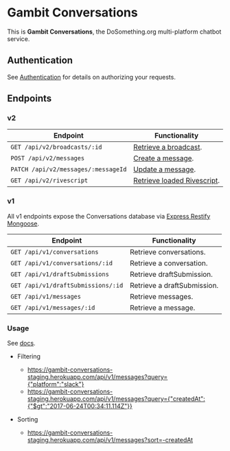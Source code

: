 # Gambit Conversations

This is __Gambit Conversations__, the DoSomething.org multi-platform chatbot service.

## Authentication
See [Authentication](authentication.md) for details on authorizing your requests.

## Endpoints

### v2

Endpoint | Functionality                                           
-------- | -------------
`GET /api/v2/broadcasts/:id` | [Retrieve a broadcast](endpoints/broadcasts.md).
`POST /api/v2/messages` | [Create a message](endpoints/messages.md).
`PATCH /api/v2/messages/:messageId` | [Update a message](endpoints/messages.md).
`GET /api/v2/rivescript` | [Retrieve loaded Rivescript](endpoints/rivescript.md).

### v1

All v1 endpoints expose the Conversations database via [Express Restify Mongoose](https://florianholzapfel.github.io/express-restify-mongoose/).

Endpoint | Functionality                                           
-------- | -------------
`GET /api/v1/conversations` | Retrieve conversations.
`GET /api/v1/conversations/:id` | Retrieve a conversation.
`GET /api/v1/draftSubmissions` | Retrieve draftSubmission.
`GET /api/v1/draftSubmissions/:id` | Retrieve a draftSubmission.
`GET /api/v1/messages` | Retrieve messages.
`GET /api/v1/messages/:id` | Retrieve a message.

### Usage

See [docs](https://florianholzapfel.github.io/express-restify-mongoose/).

* Filtering

    * https://gambit-conversations-staging.herokuapp.com/api/v1/messages?query={"platform":"slack"}
    * https://gambit-conversations-staging.herokuapp.com/api/v1/messages?query={"createdAt":{"$gt":"2017-06-24T00:34:11.114Z"}}

* Sorting

    * https://gambit-conversations-staging.herokuapp.com/api/v1/messages?sort=-createdAt
